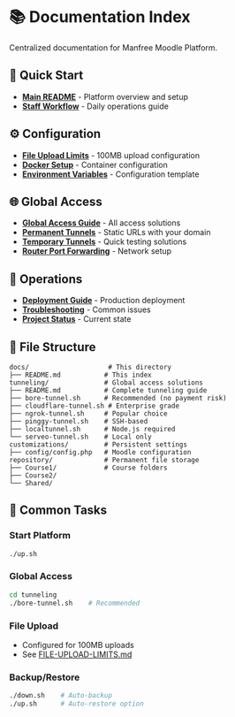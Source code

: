 # 📚 Documentation Index

Centralized documentation for Manfree Moodle Platform.

## 🚀 Quick Start
- **[Main README](../README.md)** - Platform overview and setup
- **[Staff Workflow](../staff-workflow.md)** - Daily operations guide

## ⚙️ Configuration
- **[File Upload Limits](../FILE-UPLOAD-LIMITS.md)** - 100MB upload configuration
- **[Docker Setup](../docker-compose.yml)** - Container configuration
- **[Environment Variables](../.env.example)** - Configuration template

## 🌐 Global Access
- **[Global Access Guide](../global-access/README.md)** - All access solutions
- **[Permanent Tunnels](../global-access/permanent/)** - Static URLs with your domain
- **[Temporary Tunnels](../global-access/temporary/)** - Quick testing solutions
- **[Router Port Forwarding](../ROUTER-PORT-FORWARDING.md)** - Network setup

## 🔧 Operations
- **[Deployment Guide](../DEPLOYMENT.md)** - Production deployment
- **[Troubleshooting](../TROUBLESHOOTING.md)** - Common issues
- **[Project Status](../PROJECT-STATUS.md)** - Current state

## 📁 File Structure
```
docs/                    # This directory
├── README.md           # This index
tunneling/              # Global access solutions
├── README.md           # Complete tunneling guide
├── bore-tunnel.sh      # Recommended (no payment risk)
├── cloudflare-tunnel.sh # Enterprise grade
├── ngrok-tunnel.sh     # Popular choice
├── pinggy-tunnel.sh    # SSH-based
├── localtunnel.sh      # Node.js required
└── serveo-tunnel.sh    # Local only
customizations/         # Persistent settings
├── config/config.php   # Moodle configuration
repository/             # Permanent file storage
├── Course1/            # Course folders
├── Course2/
└── Shared/
```

## 🎯 Common Tasks

### Start Platform
```bash
./up.sh
```

### Global Access
```bash
cd tunneling
./bore-tunnel.sh    # Recommended
```

### File Upload
- Configured for 100MB uploads
- See [FILE-UPLOAD-LIMITS.md](../FILE-UPLOAD-LIMITS.md)

### Backup/Restore
```bash
./down.sh    # Auto-backup
./up.sh      # Auto-restore option
```